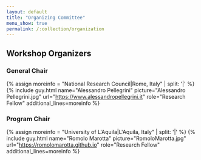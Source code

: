 ```yaml
---
layout: default
title: "Organizing Committee"
menu_show: true
permalink: /:collection/organization
---
```


## Workshop Organizers

### General Chair

{% assign moreinfo = "National Research Council|Rome, Italy" | split: '|' %}
{% include guy.html     name="Alessandro Pellegrini"
                        picture="Alessandro Pellegrini.jpg"
                        url="https://www.alessandropellegrini.it"
                        role="Research Fellow"
                        additional_lines=moreinfo %}

### Program Chair

{% assign moreinfo = "University of L'Aquila|L'Aquila, Italy" | split: '|' %}
{% include guy.html     name="Romolo Marotta"
                        picture="RomoloMarotta.jpg"
                        url="https://romolomarotta.github.io"
                        role="Research Fellow"
                        additional_lines=moreinfo %}


